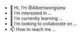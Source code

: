 - 👋 Hi, I’m @Albertwongsiew
- 👀 I’m interested in ...
- 🌱 I’m currently learning ...
- 💞️ I’m looking to collaborate on ...
- 📫 How to reach me ...

<!---
Albertwongsiew/Albertwongsiew is a ✨ special ✨ repository because its `README.md` (this file) appears on your GitHub profile.
You can click the Preview link to take a look at your changes.
--->
